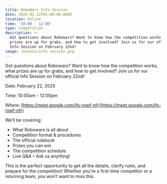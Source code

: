```yaml
---
title: RoboWars Info Session
date: 2025-02-22T05:00:00.000Z
location: Online
time: '10:00 - 12:00'
type: Competition
description: >-
  Got questions about Robowars? Want to know how the competition works, what
  prizes are up for grabs, and how to get involved? Join us for our official
  Info Session on February 22nd!
image: /events/info session.png
---
```


Got questions about Robowars? Want to know how the competition works, what prizes are up for grabs, and how to get involved? Join us for our official Info Session on February 22nd!

Date: February 22, 2025

Time: 10:00am - 12:00pm

Where: [https://meet.google.com/ifs-rowf-nfr](https://meet.google.com/ifs-rowf-nfr)

We’ll be covering:

* What Robowars is all about
* Competition format & procedures
* The official rulebook 
* Prizes you can win 
* The competition schedule
* Live Q\&A – Ask us anything!

This is the perfect opportunity to get all the details, clarify rules, and prepare for the competition! Whether you're a first-time competitor or a returning team, you won’t want to miss this.
